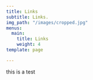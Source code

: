 ```yaml
---
title: Links
subtitle: Links.
img_path: "/images/cropped.jpg"
menus:
  main:
    title: Links
    weight: 4
template: page

---
```

this is a test
